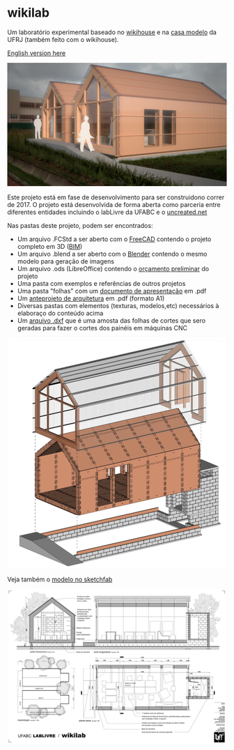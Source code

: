 # wikilab

Um laboratório experimental baseado no [wikihouse](http://wikihouse.cc/) e na [casa modelo](http://www.archdaily.com.br/br/773676/casa-revista-a-primeira-casa-fabricada-digitalmente-no-brasil) da UFRJ (também feito com o wikihouse).

[English version here](english.md)

![](apresenta%C3%A7%C3%A3o/imagens/0016.jpg)

Este projeto está em fase de desenvolvimento para ser construidono correr de 2017. O projeto está desenvolvida de forma aberta como parceria entre diferentes entidades incluindo o labLivre da UFABC e o [uncreated.net](http://www.uncreated.net)

Nas pastas deste projeto, podem ser encontrados:

* Um arquivo .FCStd a ser aberto com o [FreeCAD](http://www.freecadweb.org) contendo o projeto completo em 3D ([BIM](https://pt.wikipedia.org/wiki/BIM))
* Um arquivo .blend a ser aberto com o [Blender](http://www.blender.org) contendo o mesmo modelo para geração de imagens
* Um arquivo .ods (LibreOffice) contendo o [orçamento preliminar](or%C3%A7amento.ods) do projeto
* Uma pasta com exemplos e referências de outros projetos
* Uma pasta "folhas" com um [documento de apresentação](folhas/completo.pdf) em .pdf
* Um [anteprojeto de arquitetura](folhas/folha%20A1.pdf) em .pdf (formato A1)
* Diversas pastas com elementos (texturas, modelos,etc) necessários à elaboraço do conteúdo acima
* Um [arquivo .dxf](partes/cut%20sheet.dxf) que é uma amosta das folhas de cortes que sero geradas para fazer o cortes dos painéis  em máquinas CNC

![](apresenta%C3%A7%C3%A3o/imagens/0012.jpg)

Veja também o [modelo no sketchfab](https://sketchfab.com/models/bab56ed7d2414e13b3eacd6c2f29ce65)

![](apresenta%C3%A7%C3%A3o/imagens/0024.jpg)
